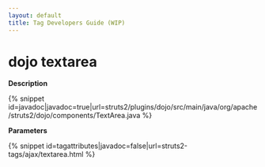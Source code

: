 ```yaml
---
layout: default
title: Tag Developers Guide (WIP)
---
```


# dojo textarea

__Description__



{% snippet id=javadoc|javadoc=true|url=struts2/plugins/dojo/src/main/java/org/apache/struts2/dojo/components/TextArea.java %}

__Parameters__



{% snippet id=tagattributes|javadoc=false|url=struts2-tags/ajax/textarea.html %}
